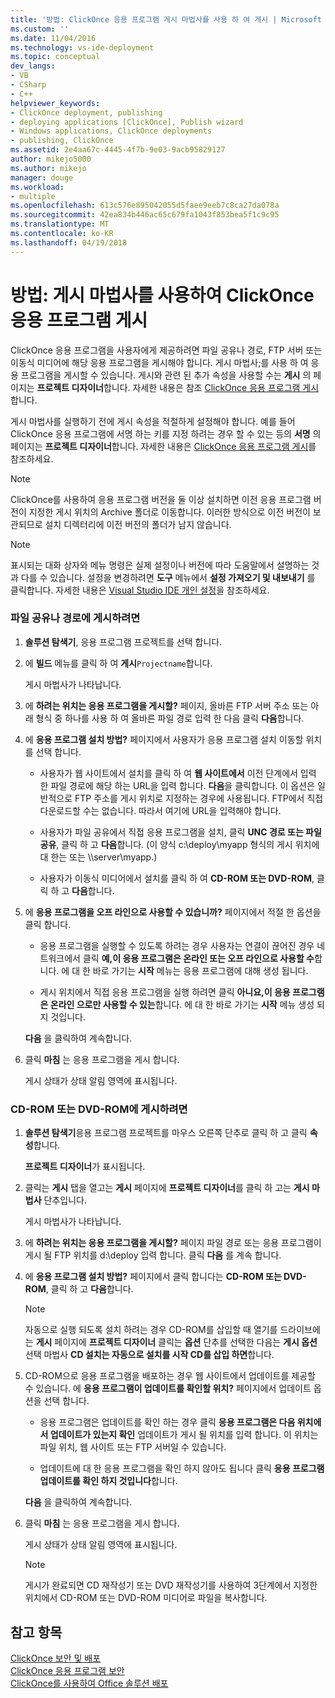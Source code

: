 ```yaml
---
title: '방법: ClickOnce 응용 프로그램 게시 마법사를 사용 하 여 게시 | Microsoft Docs'
ms.custom: ''
ms.date: 11/04/2016
ms.technology: vs-ide-deployment
ms.topic: conceptual
dev_langs:
- VB
- CSharp
- C++
helpviewer_keywords:
- ClickOnce deployment, publishing
- deploying applications [ClickOnce], Publish wizard
- Windows applications, ClickOnce deployments
- publishing, ClickOnce
ms.assetid: 2e4aa67c-4445-4f7b-9e03-9acb95829127
author: mikejo5000
ms.author: mikejo
manager: douge
ms.workload:
- multiple
ms.openlocfilehash: 613c576e895042055d5faee9eeb7c8ca27da078a
ms.sourcegitcommit: 42ea834b446ac65c679fa1043f853bea5f1c9c95
ms.translationtype: MT
ms.contentlocale: ko-KR
ms.lasthandoff: 04/19/2018
---
```

# <a name="how-to-publish-a-clickonce-application-using-the-publish-wizard"></a>방법: 게시 마법사를 사용하여 ClickOnce 응용 프로그램 게시
ClickOnce 응용 프로그램을 사용자에게 제공하려면 파일 공유나 경로, FTP 서버 또는 이동식 미디어에 해당 응용 프로그램을 게시해야 합니다. 게시 마법사;를 사용 하 여 응용 프로그램을 게시할 수 있습니다. 게시와 관련 된 추가 속성을 사용할 수는 **게시** 의 페이지는 **프로젝트 디자이너**합니다. 자세한 내용은 참조 [ClickOnce 응용 프로그램 게시](../deployment/publishing-clickonce-applications.md)합니다.  
  
 게시 마법사를 실행하기 전에 게시 속성을 적절하게 설정해야 합니다. 예를 들어 ClickOnce 응용 프로그램에 서명 하는 키를 지정 하려는 경우 할 수 있는 등의 **서명** 의 페이지는 **프로젝트 디자이너**합니다. 자세한 내용은 [ClickOnce 응용 프로그램 게시](../deployment/securing-clickonce-applications.md)를 참조하세요.  
  
> [!NOTE]
>  ClickOnce를 사용하여 응용 프로그램 버전을 둘 이상 설치하면 이전 응용 프로그램 버전이 지정한 게시 위치의 Archive 폴더로 이동합니다. 이러한 방식으로 이전 버전이 보관되므로 설치 디렉터리에 이전 버전의 폴더가 남지 않습니다.  
  
> [!NOTE]
>  표시되는 대화 상자와 메뉴 명령은 실제 설정이나 버전에 따라 도움말에서 설명하는 것과 다를 수 있습니다. 설정을 변경하려면 **도구** 메뉴에서 **설정 가져오기 및 내보내기** 를 클릭합니다. 자세한 내용은 [Visual Studio IDE 개인 설정](../ide/personalizing-the-visual-studio-ide.md)을 참조하세요.  
  
### <a name="to-publish-to-a-file-share-or-path"></a>파일 공유나 경로에 게시하려면  
  
1.  **솔루션 탐색기**, 응용 프로그램 프로젝트를 선택 합니다.  
  
2.  에 **빌드** 메뉴를 클릭 하 여 **게시**`Projectname`합니다.  
  
     게시 마법사가 나타납니다.  
  
3.  에 **하려는 위치는 응용 프로그램을 게시할?** 페이지, 올바른 FTP 서버 주소 또는 아래 형식 중 하나를 사용 하 여 올바른 파일 경로 입력 한 다음 클릭 **다음**합니다.  
  
4.  에 **응용 프로그램 설치 방법?** 페이지에서 사용자가 응용 프로그램 설치 이동할 위치를 선택 합니다.  
  
    -   사용자가 웹 사이트에서 설치를 클릭 하 여 **웹 사이트에서** 이전 단계에서 입력 한 파일 경로에 해당 하는 URL을 입력 합니다. **다음**을 클릭합니다. 이 옵션은 일반적으로 FTP 주소를 게시 위치로 지정하는 경우에 사용됩니다. FTP에서 직접 다운로드할 수는 없습니다. 따라서 여기에 URL을 입력해야 합니다.  
  
    -   사용자가 파일 공유에서 직접 응용 프로그램을 설치, 클릭 **UNC 경로 또는 파일 공유**, 클릭 하 고 **다음**합니다. (이 양식 c:\deploy\myapp 형식의 게시 위치에 대 한는 또는 \\\server\myapp.)  
  
    -   사용자가 이동식 미디어에서 설치를 클릭 하 여 **CD-ROM 또는 DVD-ROM**, 클릭 하 고 **다음**합니다.  
  
5.  에 **응용 프로그램을 오프 라인으로 사용할 수 있습니까?** 페이지에서 적절 한 옵션을 클릭 합니다.  
  
    -   응용 프로그램을 실행할 수 있도록 하려는 경우 사용자는 연결이 끊어진 경우 네트워크에서 클릭 **예,이 응용 프로그램은 온라인 또는 오프 라인으로 사용할 수**합니다. 에 대 한 바로 가기는 **시작** 메뉴는 응용 프로그램에 대해 생성 됩니다.  
  
    -   게시 위치에서 직접 응용 프로그램을 실행 하려면 클릭 **아니요,이 응용 프로그램은 온라인 으로만 사용할 수 있는**합니다. 에 대 한 바로 가기는 **시작** 메뉴 생성 되지 것입니다.  
  
     **다음** 을 클릭하여 계속합니다.  
  
6.  클릭 **마침** 는 응용 프로그램을 게시 합니다.  
  
     게시 상태가 상태 알림 영역에 표시됩니다.  
  
### <a name="to-publish-to-a-cd-rom-or-dvd-rom"></a>CD-ROM 또는 DVD-ROM에 게시하려면  
  
1.  **솔루션 탐색기**응용 프로그램 프로젝트를 마우스 오른쪽 단추로 클릭 하 고 클릭 **속성**합니다.  
  
     **프로젝트 디자이너**가 표시됩니다.  
  
2.  클릭는 **게시** 탭을 열고는 **게시** 페이지에 **프로젝트 디자이너**를 클릭 하 고는 **게시 마법사** 단추입니다.  
  
     게시 마법사가 나타납니다.  
  
3.  에 **하려는 위치는 응용 프로그램을 게시할?** 페이지 파일 경로 또는 응용 프로그램이 게시 될 FTP 위치를 d:\deploy 입력 합니다. 클릭 **다음** 를 계속 합니다.  
  
4.  에 **응용 프로그램 설치 방법?** 페이지에서 클릭 합니다는 **CD-ROM 또는 DVD-ROM**, 클릭 하 고 **다음**합니다.  
  
    > [!NOTE]
    >  자동으로 실행 되도록 설치 하려는 경우 CD-ROM를 삽입할 때 열기를 드라이브에는 **게시** 페이지에 **프로젝트 디자이너** 클릭는 **옵션** 단추를 선택한 다음는 **게시 옵션** 선택 마법사 **CD 설치는 자동으로 설치를 시작 CD를 삽입 하면**합니다.  
  
5.  CD-ROM으로 응용 프로그램을 배포하는 경우 웹 사이트에서 업데이트를 제공할 수 있습니다. 에 **응용 프로그램이 업데이트를 확인할 위치?** 페이지에서 업데이트 옵션을 선택 합니다.  
  
    -   응용 프로그램은 업데이트를 확인 하는 경우 클릭 **응용 프로그램은 다음 위치에서 업데이트가 있는지 확인** 업데이트가 게시 될 위치를 입력 합니다. 이 위치는 파일 위치, 웹 사이트 또는 FTP 서버일 수 있습니다.  
  
    -   업데이트에 대 한 응용 프로그램을 확인 하지 않아도 됩니다 클릭 **응용 프로그램 업데이트를 확인 하지 것입니다**합니다.  
  
     **다음** 을 클릭하여 계속합니다.  
  
6.  클릭 **마침** 는 응용 프로그램을 게시 합니다.  
  
     게시 상태가 상태 알림 영역에 표시됩니다.  
  
    > [!NOTE]
    >  게시가 완료되면 CD 재작성기 또는 DVD 재작성기를 사용하여 3단계에서 지정한 위치에서 CD-ROM 또는 DVD-ROM 미디어로 파일을 복사합니다.  
  
## <a name="see-also"></a>참고 항목  
 [ClickOnce 보안 및 배포](../deployment/clickonce-security-and-deployment.md)   
 [ClickOnce 응용 프로그램 보안](../deployment/securing-clickonce-applications.md)   
 [ClickOnce를 사용하여 Office 솔루션 배포](/office-dev/office-dev/deploying-an-office-solution-by-using-clickonce)